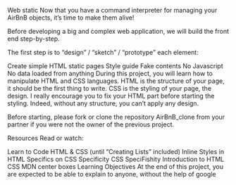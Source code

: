 Web static
Now that you have a command interpreter for managing your AirBnB objects, it’s time to make them alive!

Before developing a big and complex web application, we will build the front end step-by-step.

The first step is to “design” / “sketch” / “prototype” each element:

Create simple HTML static pages Style guide Fake contents No Javascript No data loaded from anything During this project, you will learn how to manipulate HTML and CSS languages. HTML is the structure of your page, it should be the first thing to write. CSS is the styling of your page, the design. I really encourage you to fix your HTML part before starting the styling. Indeed, without any structure, you can’t apply any design.

Before starting, please fork or clone the repository AirBnB_clone from your partner if you were not the owner of the previous project.

Resources Read or watch:

Learn to Code HTML & CSS (until “Creating Lists” included) Inline Styles in HTML Specifics on CSS Specificity CSS SpeciFishity Introduction to HTML CSS MDN center boxes Learning Objectives At the end of this project, you are expected to be able to explain to anyone, without the help of google
